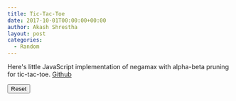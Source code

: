 ```yaml
---
title: Tic-Tac-Toe
date: 2017-10-01T00:00:00+00:00
author: Akash Shrestha
layout: post
categories:
  - Random
---
```


Here's little JavaScript implementation of negamax with alpha-beta pruning for tic-tac-toe. [Github](https://github.com/akasey/TicTacToe/)

<!--more-->

<div id='game' style="width:100%; margin:auto; text-align:center;" >

<canvas id='canvas' width='300' height='300'></canvas>

</div>

<input type="button" onclick="reset()" value="Reset"/>
<div id='game-msg' style="font-size: 18px; color: red;"></div>

<script type="text/javascript">

var TicTacToeRender=function(){function t(t){this.context=t,me="x",turn="o",this.tGame=new TicTacToe(me,turn),this.algorithm=new NegaMax,this.draw(),me==turn&&this.makeOurMove()}return t.prototype.theirTurn=function(){return this.tGame.whoseTurn!=this.tGame.me},t.prototype.makeOurMove=function(){var t=this.algorithm.negamax(this.tGame,10,"-Infinity","Infinity");return null==t[1]?!1:"over"==t[1].data?"Game Over":(this.tGame.makeMove(t[1]),this.draw(),!0)},t.prototype.handle=function(t,e){if(this.theirTurn()){var n=3*e+t,o=new Move(n);return this.tGame.isOver()?"Game Over":this.tGame.canMakeMove(o)?(this.tGame.makeMove(o),this.draw(),this.makeOurMove()):"Not Blank"}return!1},t.prototype.draw=function(){this.context.clearRect(0,0,canvas.width,canvas.height);var t,e,n,o=0;for(this.context.beginPath();2>o;o++)t=100+100*o,this.context.moveTo(t,0),this.context.lineTo(t,300);for(o=0;2>o;o++)e=100+100*o,this.context.moveTo(0,e),this.context.lineTo(300,e);for(this.context.strokeStyle="#000000",this.context.stroke(),this.context.closePath(),n=this.tGame.getPositions(),o=0;9>o;o++)t=o%3|0,e=o/3|0,"x"===n[o]?this.drawX(t,e):"o"===n[o]&&this.drawO(t,e)},t.prototype.drawX=function(t,e){var n,o,i=0;for(this.context.beginPath(),i=0;2>i;i++)n=100*t+10+80*i,o=100*e+10,this.context.moveTo(n,o),n=100*t+90-80*i,o=100*e+90,this.context.lineTo(n,o);this.context.strokeStyle="#ff0000",this.context.stroke(),this.context.closePath()},t.prototype.drawO=function(t,e){this.context.beginPath(),this.context.arc(100*t+50,100*e+50,40,0,6.28,!1),this.context.strokeStyle="#00ff00",this.context.stroke(),this.context.closePath()},t}(),Move=function(){function t(t){this.data=t}return t}(),TicTacToe=function(){function t(t,e){this.positions=["","","","","","","","",""],this.me=t,this.whoseTurn=e}return t.prototype.isOver=function(){return null!=this.getUtility()},t.prototype.getMoves=function(){for(var t=this.locations(""),e=[],n=0,o=t;n<o.length;n++){var i=o[n],r=new Move;r.data=i,e.push(r)}return e},t.prototype.makeMove=function(t){this.positions[t.data]=this.whoseTurn,this.changePlayer()},t.prototype.unMakeMove=function(t){this.positions[t.data]="",this.changePlayer()},t.prototype.changePlayer=function(){this.whoseTurn="x"==this.whoseTurn?"o":"x"},t.prototype.locations=function(t){for(var e=[],n=0;9>n;n++)this.positions[n]==t&&e.push(n);return e},t.prototype.checkWinner=function(t,e){for(var n=0,o=t;n<o.length;n++){var i=o[n],r=i.every(function(t){return e.indexOf(t)>=0});if(r)return!0}return!1},t.prototype.getUtility=function(){if(this.positions.indexOf("")<0)return 0;var t=[[0,1,2],[3,4,5],[6,7,8],[0,3,6],[1,4,7],[2,5,8],[0,4,8],[2,4,6]],e=this.locations("x"),n=this.locations("o");return this.checkWinner(t,e)?"x"==this.whoseTurn?1:-1:this.checkWinner(t,n)?"o"==this.whoseTurn?1:-1:null},t.prototype.getPositions=function(){return this.positions},t.prototype.canMakeMove=function(t){return""==this.positions[t.data]},t}(),NegaMax=function(){function t(){}return t.prototype.negamax=function(t,e,n,o){if(t.isOver()||0==e)return[t.getUtility(),null];for(var i="-Infinity",r=null,s=0,a=t.getMoves();s<a.length;s++){var h=a[s];t.makeMove(h);var c=this.negamax(t,e-1,-o,-n);if(t.unMakeMove(h),null!=c[0]&&(c[0]=-c[0],c[0]>i&&(i=c[0],r=h),n=Math.max(i,n),n>=o))break}return[i,r]},t}();window.onload=function(){var t=document.getElementById("canvas"),e=t.getContext("2d"),n=new TicTacToeRender(e),o=document.getElementById("game-msg");handleClick=function(t){var e,i;e=t.offsetX/100|0,i=t.offsetY/100|0;var r=n.handle(e,i);return console.log("return",r),"string"==typeof r&&(o.innerHTML=r),!0},reset=function(){n=new TicTacToeRender(e),o.innerHTML=""},t.addEventListener("click",handleClick,!1)};

</script>